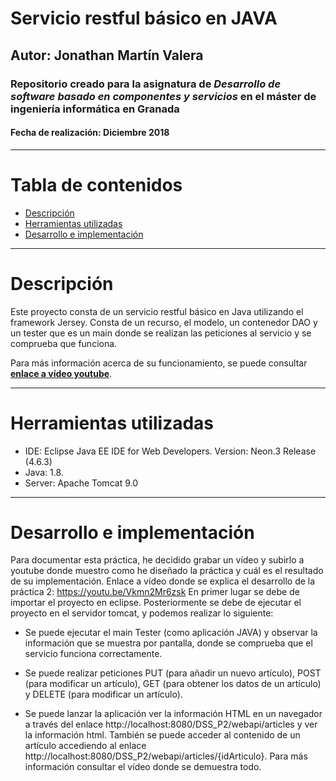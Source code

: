 # Servicio restful básico en JAVA
## Autor: Jonathan Martín Valera
### Repositorio creado para la asignatura de *Desarrollo de software basado en componentes y servicios* en el máster de ingeniería informática en Granada
#### Fecha de realización: Diciembre 2018

---

# Tabla de contenidos

<!-- START doctoc generated TOC please keep comment here to allow auto update -->
<!-- DON'T EDIT THIS SECTION, INSTEAD RE-RUN doctoc TO UPDATE -->

- [Descripción](#Descripción)
- [Herramientas utilizadas](#herramientas-utilizadas)
- [Desarrollo e implementación](#desarrollo-e-implementaci%C3%B3n)

<!-- END doctoc generated TOC please keep comment here to allow auto update -->

---

# Descripción

Este proyecto consta de un servicio restful básico en Java utilizando el framework Jersey. Consta de un recurso, el modelo, un contenedor DAO y un tester que es un main donde se realizan las peticiones al servicio y se comprueba que funciona.

Para más información acerca de su funcionamiento, se puede consultar **[enlace a vídeo youtube](https://youtu.be/Vkmn2Mr6zsk)**.

---

# Herramientas utilizadas

- IDE: Eclipse Java EE IDE for Web Developers. Version: Neon.3 Release (4.6.3)
- Java: 1.8.
- Server: Apache Tomcat 9.0

---

# Desarrollo e implementación
Para documentar esta práctica, he decidido grabar un vídeo y subirlo a youtube donde
muestro como he diseñado la práctica y cuál es el resultado de su implementación.
Enlace a vídeo donde se explica el desarrollo de la práctica 2: https://youtu.be/Vkmn2Mr6zsk
En primer lugar se debe de importar el proyecto en eclipse. Posteriormente se debe de
ejecutar el proyecto en el servidor tomcat, y podemos realizar lo siguiente:

- Se puede ejecutar el main Tester (como aplicación JAVA) y observar la información que
se muestra por pantalla, donde se comprueba que el servicio funciona correctamente.

- Se puede realizar peticiones PUT (para añadir un nuevo artículo), POST (para modificar
un artículo), GET (para obtener los datos de un artículo) y DELETE (para modificar un
artículo).

- Se puede lanzar la aplicación ver la información HTML en un navegador a través del
enlace http://localhost:8080/DSS_P2/webapi/articles y ver la información html.
También se puede acceder al contenido de un artículo accediendo al enlace
http://localhost:8080/DSS_P2/webapi/articles/{idArticulo}. Para más información
consultar el vídeo donde se demuestra todo.
